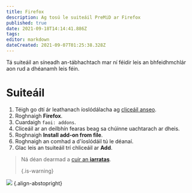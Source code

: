 ```yaml
---
title: Firefox
description: Ag tosú le suiteáil PreMiD ar Firefox
published: true
date: 2021-09-18T14:14:41.886Z
tags:
editor: markdown
dateCreated: 2021-09-07T01:25:38.328Z
---
```


Tá suiteáil an síneadh an-tábhachtach mar ní féidir leis an bhfeidhmchlár aon rud a dhéanamh leis féin.

# Suiteáil
1. Téigh go dtí ár leathanach íoslódálacha ag [cliceáil anseo](https://premid.app/downloads).
2. Roghnaigh **Firefox**.
3. Cuardaigh `faoi: addons`.
4. Cliceáil ar an deilbhín fearas beag sa chúinne uachtarach ar dheis.
5. Roghnaigh **Install add-on from file**.
6. Roghnaigh an comhad a d'íoslódáil tú le déanaí.
7. Glac leis an tsuiteáil trí chliceáil ar **Add**.

> Ná déan dearmad a [cuir an **iarratas**](/suiteáil). 
> 
> {.is-warning}

![](https://img.icons8.com/color/2x/firefox.png) {.align-abstopright}